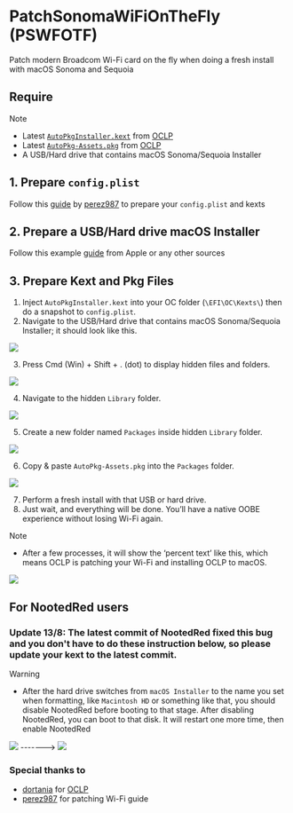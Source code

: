 # PatchSonomaWiFiOnTheFly (PSWFOTF)
Patch modern Broadcom Wi-Fi card on the fly when doing a fresh install with macOS Sonoma and Sequoia

## Require

> [!NOTE]
> - Latest [`AutoPkgInstaller.kext`](https://github.com/dortania/OpenCore-Legacy-Patcher/blob/main/payloads/Kexts/Acidanthera/) from [OCLP](https://github.com/dortania/OpenCore-Legacy-Patcher)
> - Latest [`AutoPkg-Assets.pkg`](https://github.com/dortania/OpenCore-Legacy-Patcher/releases/latest/download/AutoPkg-Assets.pkg) from [OCLP](https://github.com/dortania/OpenCore-Legacy-Patcher)
> - A USB/Hard drive that contains macOS Sonoma/Sequoia Installer

## 1. Prepare `config.plist`
Follow this [guide](https://github.com/perez987/Broadcom-wifi-back-on-macOS-Sonoma-by-OCLP) by [perez987](https://github.com/perez987) to prepare your `config.plist` and kexts

## 2. Prepare a USB/Hard drive macOS Installer
Follow this example [guide](https://support.apple.com/en-vn/101578) from Apple or any other sources

## 3. Prepare Kext and Pkg Files

1. Inject `AutoPkgInstaller.kext` into your OC folder (`\EFI\OC\Kexts\`) then do a snapshot to `config.plist`.
2. Navigate to the USB/Hard drive that contains macOS Sonoma/Sequoia Installer; it should look like this.

<img src="Img/1.png">

3. Press Cmd (Win) + Shift + . (dot) to display hidden files and folders.

<img src="Img/2.png">

4. Navigate to the hidden `Library` folder.

<img src="Img/3.png">

5. Create a new folder named `Packages` inside hidden `Library` folder.

<img src="Img/4.png">

6. Copy & paste `AutoPkg-Assets.pkg` into the `Packages` folder.

<img src="Img/5.png">

7. Perform a fresh install with that USB or hard drive.
8. Just wait, and everything will be done. You’ll have a native OOBE experience without losing Wi-Fi again.

> [!NOTE]
> - After a few processes, it will show the ‘percent text’ like this, which means OCLP is patching your Wi-Fi and installing OCLP to macOS.

<img src="Img/proof.jpg">

## For NootedRed users

### Update 13/8: The latest commit of NootedRed fixed this bug and you don't have to do these instruction below, so please update your kext to the latest commit.
> [!WARNING]
> - After the hard drive switches from `macOS Installer` to the name you set when formatting, like `Macintosh HD` or something like that, you should disable NootedRed before booting to that stage. After disabling NootedRed, you can boot to that disk. It will restart one more time, then enable NootedRed

<img src="Img/before.png"> -------> <img src="Img/after.png">

### Special thanks to
- [dortania](https://github.com/dortania/) for [OCLP](https://github.com/dortania/OpenCore-Legacy-Patcher)
- [perez987](https://github.com/perez987) for patching Wi-Fi guide

